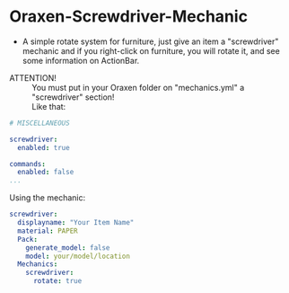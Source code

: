 # Oraxen-Screwdriver-Mechanic

- A simple rotate system for furniture, just give an item a "screwdriver" mechanic and if you right-click on furniture, you will rotate it, and see some information on ActionBar.

<dl>
  <dt> ATTENTION! </dt>
  <dd>You must put in your Oraxen folder on "mechanics.yml" a "screwdriver" section!<br>Like that:  </dd>

```yml
# MISCELLANEOUS

screwdriver: 
  enabled: true

commands:
  enabled: false
...
```
  <dt> Using the mechanic: </dt>

```yml
screwdriver:
  displayname: "Your Item Name"
  material: PAPER
  Pack:
    generate_model: false 
    model: your/model/location
  Mechanics:
    screwdriver:
      rotate: true
```
</dl>
